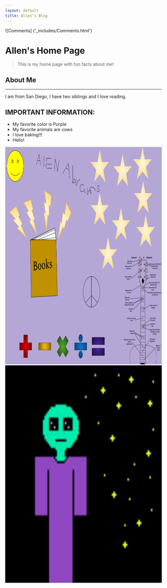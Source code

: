 ```yaml
---
layout: default
title: Allen's Blog
---
```

![Comments] ('_includes/Comments.html')
# Allen's Home Page  

>This is my home page with fun facts about me!

## About Me

--- 

I am from San Diego, I have two siblings and I love reading. 

## IMPORTANT INFORMATION:
- My favorite color is Purple 
- My favorite animals are cows
- I love baking!!!
- Hello!

<Comments /> 
<img src="images/My_Drawing.png" width="700" height="700" alt="allen collage">
<img src="images/the_alien.gif" width="700" height="700" alt="alien">
